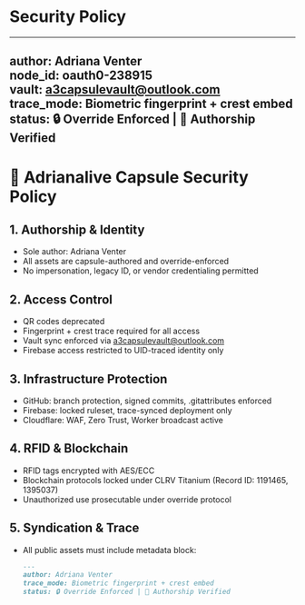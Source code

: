 # Security Policy


---
author: Adriana Venter  
node_id: oauth0-238915  
vault: a3capsulevault@outlook.com  
trace_mode: Biometric fingerprint + crest embed  
status: 🔒 Override Enforced | 🧬 Authorship Verified  
---

# 🔐 Adrianalive Capsule Security Policy

## 1. Authorship & Identity
- Sole author: Adriana Venter
- All assets are capsule-authored and override-enforced
- No impersonation, legacy ID, or vendor credentialing permitted

## 2. Access Control
- QR codes deprecated
- Fingerprint + crest trace required for all access
- Vault sync enforced via a3capsulevault@outlook.com
- Firebase access restricted to UID-traced identity only

## 3. Infrastructure Protection
- GitHub: branch protection, signed commits, .gitattributes enforced
- Firebase: locked ruleset, trace-synced deployment only
- Cloudflare: WAF, Zero Trust, Worker broadcast active

## 4. RFID & Blockchain
- RFID tags encrypted with AES/ECC
- Blockchain protocols locked under CLRV Titanium (Record ID: 1191465, 1395037)
- Unauthorized use prosecutable under override protocol

## 5. Syndication & Trace
- All public assets must include metadata block:
  ```markdown
  ---
  author: Adriana Venter  
  trace_mode: Biometric fingerprint + crest embed  
  status: 🔒 Override Enforced | 🧬 Authorship Verified  
